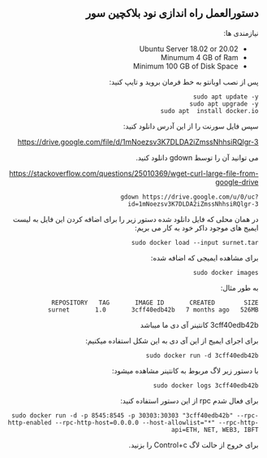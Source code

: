 <div dir="rtl">

## دستورالعمل راه اندازی نود بلاکچین سور ##

نیازمندی ها:

- Ubuntu Server 18.02 or 20.02
- Minumum 4 GB of Ram
- Minimum 100 GB of Disk Space


پس از نصب اوبانتو به خط فرمان بروید و تایپ کنید:

```
sudo apt update -y
sudo apt upgrade -y
sudo apt  install docker.io 
```
  
سپس فایل سورنت را از این آدرس دانلود کنید:

https://drive.google.com/file/d/1mNoezsv3K7DLDA2iZmssNhhsiRQlgr-3

می توانید آن را توسط gdown دانلود کنید.
  
https://stackoverflow.com/questions/25010369/wget-curl-large-file-from-google-drive  
  
```
gdown https://drive.google.com/u/0/uc?id=1mNoezsv3K7DLDA2iZmssNhhsiRQlgr-3
```

در همان محلی که فایل دانلود شده دستور زیر را برای اضافه کردن این فایل به لیست ایمیج های موجود داکر خود به کار می بریم:


```
sudo docker load --input surnet.tar
```

برای مشاهده ایمیجی که اضافه شده:

```
sudo docker images
```

به طور مثال:

```
REPOSITORY   TAG       IMAGE ID       CREATED        SIZE
surnet       1.0       3cff40edb42b   7 months ago   526MB

```

3cff40edb42b کانتینر آی دی ما میباشد

برای اجرای ایمیج از این آی دی به این شکل استفاده میکنیم:

```
sudo docker run -d 3cff40edb42b
```

با دستور زیر لاگ مربوط به کانتینر مشاهده میشود:

```
sudo docker logs 3cff40edb42b
```
  
برای فعال شدم rpc از این دستور استفاده کنید:
  
```
sudo docker run -d -p 8545:8545 -p 30303:30303 "3cff40edb42b" --rpc-http-enabled --rpc-http-host=0.0.0.0 --host-allowlist="*" --rpc-http-api=ETH, NET, WEB3, IBFT
```

برای خروج از حالت لاگ Control+c را بزنید.
</div>
